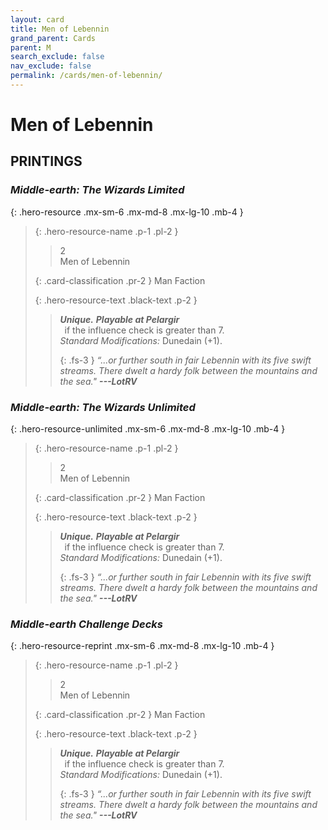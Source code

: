 ```yaml
---
layout: card
title: Men of Lebennin
grand_parent: Cards
parent: M
search_exclude: false
nav_exclude: false
permalink: /cards/men-of-lebennin/
---
```


# Men of Lebennin


## PRINTINGS


### _Middle-earth: The Wizards Limited_

{: .hero-resource .mx-sm-6 .mx-md-8 .mx-lg-10 .mb-4 }
> {: .hero-resource-name .p-1 .pl-2 }
> > <div class="card-mp">2</div>
> > <div class="card-name">Men of Lebennin</div>
>
> {: .card-classification .pr-2 }
> Man Faction
>
> {: .hero-resource-text .black-text .p-2 }
> > _**Unique.**_ ***Playable at Pelargir*** <br>&ensp;if the influence check is greater than 7.  <br>_Standard Modifications:_ Dunedain (+1). 
> > 
> > {: .fs-3 } 
> > _“...or further south in fair Lebennin with its five swift streams. There dwelt a hardy folk between the mountains and the sea."_ ***---&#65279;LotRV*** 
> 

### _Middle-earth: The Wizards Unlimited_

{: .hero-resource-unlimited .mx-sm-6 .mx-md-8 .mx-lg-10 .mb-4 }
> {: .hero-resource-name .p-1 .pl-2 }
> > <div class="card-mp">2</div>
> > <div class="card-name">Men of Lebennin</div>
>
> {: .card-classification .pr-2 }
> Man Faction
>
> {: .hero-resource-text .black-text .p-2 }
> > _**Unique.**_ ***Playable at Pelargir*** <br>&ensp;if the influence check is greater than 7.  <br>_Standard Modifications:_ Dunedain (+1). 
> > 
> > {: .fs-3 } 
> > _“...or further south in fair Lebennin with its five swift streams. There dwelt a hardy folk between the mountains and the sea."_ ***---&#65279;LotRV*** 
> 

### _Middle-earth Challenge Decks_

{: .hero-resource-reprint .mx-sm-6 .mx-md-8 .mx-lg-10 .mb-4 }
> {: .hero-resource-name .p-1 .pl-2 }
> > <div class="card-mp">2</div>
> > <div class="card-name">Men of Lebennin</div>
>
> {: .card-classification .pr-2 }
> Man Faction
>
> {: .hero-resource-text .black-text .p-2 }
> > _**Unique.**_ ***Playable at Pelargir*** <br>&ensp;if the influence check is greater than 7.  <br>_Standard Modifications:_ Dunedain (+1). 
> > 
> > {: .fs-3 } 
> > _“...or further south in fair Lebennin with its five swift streams. There dwelt a hardy folk between the mountains and the sea."_ ***---&#65279;LotRV*** 
> 
